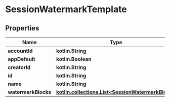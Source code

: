 
# SessionWatermarkTemplate

## Properties
| Name | Type | Description | Notes |
| ------------ | ------------- | ------------- | ------------- |
| **accountId** | **kotlin.String** |  |  [optional] |
| **appDefault** | **kotlin.Boolean** |  |  [optional] |
| **creatorId** | **kotlin.String** |  |  [optional] |
| **id** | **kotlin.String** |  |  [optional] |
| **name** | **kotlin.String** |  |  [optional] |
| **watermarkBlocks** | [**kotlin.collections.List&lt;SessionWatermarkBlock&gt;**](SessionWatermarkBlock.md) |  |  [optional] |



